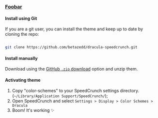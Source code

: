 ### [Foobar](https://foobar.com)

#### Install using Git

If you are a git user, you can install the theme and keep up to date by cloning the repo:

```bash

git clone https://github.com/betazedd/dracula-speedcrunch.git

```

#### Install manually

Download using the [GitHub `.zip` download](https://github.com/betazedd/dracula-speedcrunch/archive/master.zip) option and unzip them.

#### Activating theme

1. Copy "color-schemes" to your SpeedCrunch settings directory. (`~/Library/Application Support/SpeedCrunch/`);
2. Open SpeedCrunch and select `Settings > Display > Color Schemes > Dracula`
3. Boom! It's working ✨
